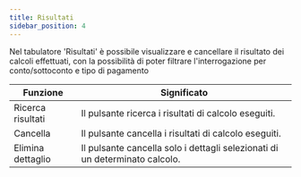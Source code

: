 ```yaml
---
title: Risultati
sidebar_position: 4
---
```


Nel tabulatore 'Risultati' è possibile visualizzare e cancellare il risultato dei calcoli effettuati, con la possibilità di poter filtrare l'interrogazione per conto/sottoconto e tipo di pagamento



| Funzione | Significato |
| --- | --- |
| Ricerca risultati | Il pulsante ricerca i risultati di calcolo eseguiti. |
| Cancella | Il pulsante cancella i risultati di calcolo eseguiti. |
| Elimina dettaglio | Il pulsante cancella solo i dettagli selezionati di un determinato calcolo. |






